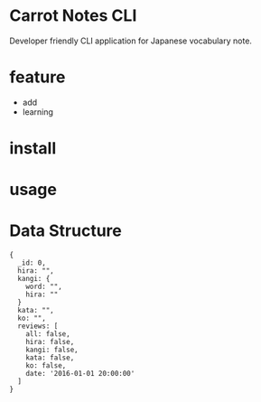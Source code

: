 # Carrot Notes CLI
Developer friendly CLI application for Japanese vocabulary note.

# feature
 - add
 - learning

# install
# usage


# Data Structure

```
{
  _id: 0,
  hira: "",
  kangi: {
    word: "",
    hira: ""
  }
  kata: "",
  ko: "",
  reviews: [
    all: false,
    hira: false,
    kangi: false,
    kata: false,
    ko: false,
    date: '2016-01-01 20:00:00'
  ]
}
```